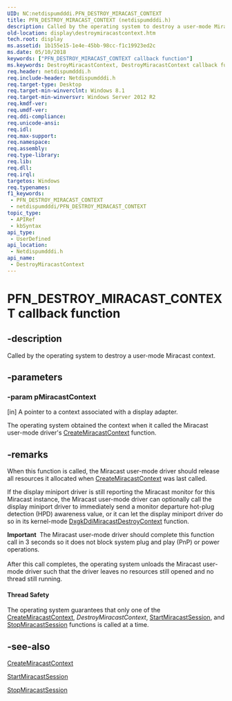 ```yaml
---
UID: NC:netdispumdddi.PFN_DESTROY_MIRACAST_CONTEXT
title: PFN_DESTROY_MIRACAST_CONTEXT (netdispumdddi.h)
description: Called by the operating system to destroy a user-mode Miracast context.
old-location: display\destroymiracastcontext.htm
tech.root: display
ms.assetid: 1b155e15-1e4e-45bb-98cc-f1c19923ed2c
ms.date: 05/10/2018
keywords: ["PFN_DESTROY_MIRACAST_CONTEXT callback function"]
ms.keywords: DestroyMiracastContext, DestroyMiracastContext callback function [Display Devices], PFN_DESTROY_MIRACAST_CONTEXT, PFN_DESTROY_MIRACAST_CONTEXT callback, display.destroymiracastcontext, netdispumdddi/DestroyMiracastContext
req.header: netdispumdddi.h
req.include-header: Netdispumdddi.h
req.target-type: Desktop
req.target-min-winverclnt: Windows 8.1
req.target-min-winversvr: Windows Server 2012 R2
req.kmdf-ver: 
req.umdf-ver: 
req.ddi-compliance: 
req.unicode-ansi: 
req.idl: 
req.max-support: 
req.namespace: 
req.assembly: 
req.type-library: 
req.lib: 
req.dll: 
req.irql: 
targetos: Windows
req.typenames: 
f1_keywords:
 - PFN_DESTROY_MIRACAST_CONTEXT
 - netdispumdddi/PFN_DESTROY_MIRACAST_CONTEXT
topic_type:
 - APIRef
 - kbSyntax
api_type:
 - UserDefined
api_location:
 - Netdispumdddi.h
api_name:
 - DestroyMiracastContext
---
```


# PFN_DESTROY_MIRACAST_CONTEXT callback function


## -description

Called by the operating system to destroy a user-mode Miracast context.

## -parameters

### -param pMiracastContext 

[in]
A pointer to a context associated with a display adapter.

The operating system obtained the context when it called the Miracast user-mode driver's <a href="https://docs.microsoft.com/windows-hardware/drivers/ddi/netdispumdddi/nc-netdispumdddi-pfn_create_miracast_context">CreateMiracastContext</a> function.

## -remarks

When this function is called, the Miracast user-mode driver should release all resources it allocated when <a href="https://docs.microsoft.com/windows-hardware/drivers/ddi/netdispumdddi/nc-netdispumdddi-pfn_create_miracast_context">CreateMiracastContext</a> was last called.

If the display miniport driver is still reporting the Miracast monitor for this Miracast instance, the Miracast user-mode driver can optionally call the display miniport driver to immediately send a monitor departure hot-plug detection (HPD) awareness value, or it can let the display miniport driver do so in its kernel-mode <a href="https://docs.microsoft.com/windows-hardware/drivers/ddi/dispmprt/nc-dispmprt-dxgkddi_miracast_destroy_context">DxgkDdiMiracastDestroyContext</a> function.

<div class="alert"><b>Important</b>  The Miracast user-mode driver should complete this function call in 3 seconds so it does not block system plug and play (PnP) or power operations.</div>
<div> </div>
After this call completes, the operating system unloads the Miracast user-mode driver such that the driver leaves no resources still opened and no thread still running.


#### Thread Safety

The operating system guarantees that only one of the <a href="https://docs.microsoft.com/windows-hardware/drivers/ddi/netdispumdddi/nc-netdispumdddi-pfn_create_miracast_context">CreateMiracastContext</a>, <i>DestroyMiracastContext</i>, <a href="https://docs.microsoft.com/windows-hardware/drivers/ddi/netdispumdddi/nc-netdispumdddi-pfn_start_miracast_session">StartMiracastSession</a>, and <a href="https://docs.microsoft.com/windows-hardware/drivers/ddi/netdispumdddi/nc-netdispumdddi-pfn_stop_miracast_session">StopMiracastSession</a> functions is called at a time.

## -see-also

<a href="https://docs.microsoft.com/windows-hardware/drivers/ddi/netdispumdddi/nc-netdispumdddi-pfn_create_miracast_context">CreateMiracastContext</a>



<a href="https://docs.microsoft.com/windows-hardware/drivers/ddi/netdispumdddi/nc-netdispumdddi-pfn_start_miracast_session">StartMiracastSession</a>



<a href="https://docs.microsoft.com/windows-hardware/drivers/ddi/netdispumdddi/nc-netdispumdddi-pfn_stop_miracast_session">StopMiracastSession</a>

